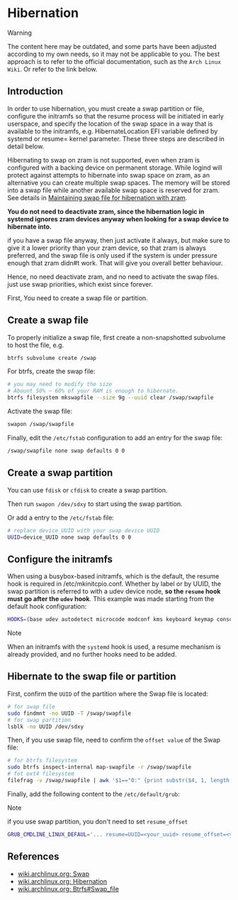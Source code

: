 # Hibernation

> [!WARNING]
> The content here may be outdated, and some parts have been adjusted according to my own needs, so it may not be applicable to you. The best approach is to refer to the official documentation, such as the `Arch Linux Wiki`. Or refer to the link below.

## Introduction

In order to use hibernation, you must create a swap partition or file, configure the initramfs so that the resume process will be initiated in early userspace, and specify the location of the swap space in a way that is available to the initramfs, e.g. HibernateLocation EFI variable defined by systemd or resume= kernel parameter. These three steps are described in detail below.

Hibernating to swap on zram is not supported, even when zram is configured with a backing device on permanent storage. While logind will protect against attempts to hibernate into swap space on zram, as an alternative you can create multiple swap spaces. The memory will be stored into a swap file while another available swap space is reserved for zram. See details in [Maintaining swap file for hibernation with zram](https://wiki.archlinux.org/title/Power_management/Suspend_and_hibernate#Maintaining_swap_file_for_hibernation_with_zram).

**You do not need to deactivate zram, since the hibernation logic in systemd ignores zram devices anyway when looking for a swap device to hibernate into.**

if you have a swap file anyway, then just activate it always, but make sure to give it a lower priority than your zram device, so that zram is always preferred, and the swap file is only used if the system is under pressure enough that zram didn#t work. That will give you overall better behaviour.

Hence, no need deactivate zram, and no need to activate the swap files. just use swap priorities, which exist since forever.

First, You need to create a swap file or partition.

## Create a swap file

To properly initialize a swap file, first create a non-snapshotted subvolume to host the file, e.g.

```sh
btrfs subvolume create /swap
```

For btrfs, create the swap file:

```sh
# you may need to modify the size
# Abount 50% ~ 60% of your RAM is enough to hibernate.
btrfs filesystem mkswapfile --size 9g --uuid clear /swap/swapfile
```

Activate the swap file:

```sh
swapon /swap/swapfile
```

Finally, edit the `/etc/fstab` configuration to add an entry for the swap file:

```sh
/swap/swapfile none swap defaults 0 0
```

## Create a swap partition

You can use `fdisk` or `cfdisk` to create a swap partition.

Then run `swapon /dev/sdxy` to start using the swap partition.

Or add a entry to the `/etc/fstab` file:

```sh
# replace device_UUID with your swap device UUID 
UUID=device_UUID none swap defaults 0 0
```

## Configure the initramfs

When using a busybox-based initramfs, which is the default, the resume hook is required in /etc/mkinitcpio.conf. Whether by label or by UUID, the swap partition is referred to with a udev device node, **so the `resume` hook must go after the `udev` hook**. This example was made starting from the default hook configuration:

```sh
HOOKS=(base udev autodetect microcode modconf kms keyboard keymap consolefont block filesystems resume fsck)
```

> [!NOTE]
> When an initramfs with the `systemd` hook is used, a resume mechanism is already provided, and no further hooks need to be added.

## Hibernate to the swap file or partition

First, confirm the `UUID` of the partition where the Swap file is located:

```sh
# for swap file
sudo findmnt -no UUID -T /swap/swapfile
# for swap partition
lsblk -no UUID /dev/sdxy
```

Then, if you use swap file, need to confirm the `offset value` of the Swap file:

```sh
# for btrfs filesystem
sudo btrfs inspect-internal map-swapfile -r /swap/swapfile
# fot ext4 filesystem
filefrag -v /swap/swapfile | awk '$1=="0:" {print substr($4, 1, length($4)-2)}'
```

Finally, add the following content to the `/etc/default/grub`:

>[!NOTE]
> if you use swap partition, you don't need to set `resume_offset`

```sh
GRUB_CMDLINE_LINUX_DEFAUL='... resume=UUID=<your_uuid> resume_offset=<your_offset> ...'
```

## References

- [wiki.archlinux.org: Swap](https://wiki.archlinux.org/title/Swap)
- [wiki.archlinux.org: Hibernation](https://wiki.archlinux.org/title/Power_management/Suspend_and_hibernate)
- [wiki.archlinux.org: Btrfs#Swap_file](https://wiki.archlinux.org/title/Btrfs#Swap_file)
